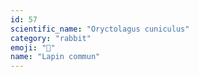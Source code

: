 ```yaml
---
id: 57
scientific_name: "Oryctolagus cuniculus"
category: "rabbit"
emoji: "🐇"
name: "Lapin commun"
---
```

